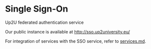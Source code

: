 # Single Sign-On

Up2U federated authentication service

Our public instance is available at http://sso.up2university.eu/

For integration of services with the SSO service, refer to [services.md](services.md).
